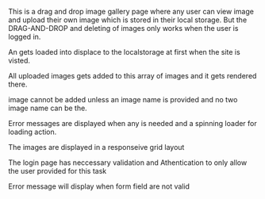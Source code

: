 This is a drag and drop image gallery page where any user can view image and upload their own image which is stored in their local storage. But the DRAG-AND-DROP and deleting of images only works when the user is logged in.

An gets loaded into displace to the localstorage at first when the site is visted.

All uploaded images gets added to this array of images and it gets rendered there.

image cannot be added unless an image name is provided and no two image name can be the.

Error messages are displayed when any is needed and a spinning loader for loading action.

The images are displayed in a responseive grid layout

The login page has neccessary validation and Athentication to only allow the user provided for this task

Error message will display when form field are not valid 